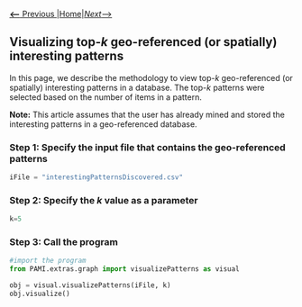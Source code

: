 [__<--__ Previous ](aboutPAMI.html)|[Home](installation.html)|[_Next_-->](organization.html)

## Visualizing top-_k_ geo-referenced (or spatially) interesting patterns

In this page, we describe the methodology to view top-_k_ geo-referenced (or spatially) interesting patterns in a database. 
The top-_k_ patterns were selected based on the number of items in a pattern. 

__Note:__ This article assumes that the user has already mined and stored the interesting patterns in a geo-referenced database.

### Step 1: Specify the input file that contains the geo-referenced patterns
```Python
iFile = "interestingPatternsDiscovered.csv"
```

### Step 2: Specify the _k_ value as a parameter
```Python
k=5
```

### Step 3: Call the program

```Python
#import the program
from PAMI.extras.graph import visualizePatterns as visual

obj = visual.visualizePatterns(iFile, k)
obj.visualize()

```
